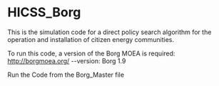 # HICSS_Borg
This is the simulation code for a direct policy search algorithm for the operation and installation of citizen energy communities.

To run this code, a version of the Borg MOEA is required: http://borgmoea.org/
--version: Borg 1.9

Run the Code from the Borg_Master file 

